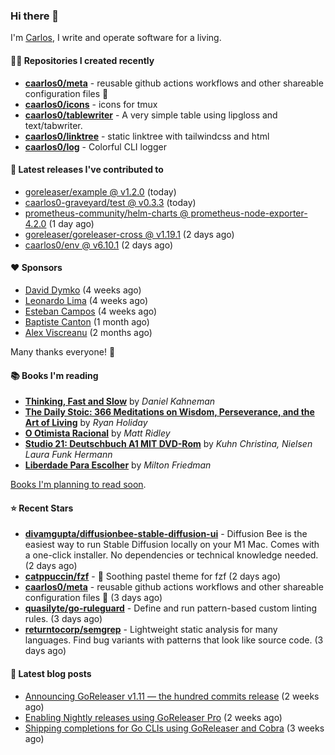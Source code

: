 ### Hi there 👋

I'm [Carlos](https://caarlos0.dev), I write and operate software for a living.

#### 👨‍💻 Repositories I created recently
- **[caarlos0/meta](https://github.com/caarlos0/meta)** - reusable github actions workflows and other shareable configuration files 🫥
- **[caarlos0/icons](https://github.com/caarlos0/icons)** - icons for tmux
- **[caarlos0/tablewriter](https://github.com/caarlos0/tablewriter)** - A very simple table using lipgloss and text/tabwriter.
- **[caarlos0/linktree](https://github.com/caarlos0/linktree)** - static linktree with tailwindcss and html
- **[caarlos0/log](https://github.com/caarlos0/log)** - Colorful CLI logger

#### 🚀 Latest releases I've contributed to


- [goreleaser/example @ v1.2.0](https://github.com/goreleaser/example/releases/tag/v1.2.0) (today)
- [caarlos0-graveyard/test @ v0.3.3](https://github.com/caarlos0-graveyard/test/releases/tag/v0.3.3) (today)
- [prometheus-community/helm-charts @ prometheus-node-exporter-4.2.0](https://github.com/prometheus-community/helm-charts/releases/tag/prometheus-node-exporter-4.2.0) (1 day ago)
- [goreleaser/goreleaser-cross @ v1.19.1](https://github.com/goreleaser/goreleaser-cross/releases/tag/v1.19.1) (2 days ago)
- [caarlos0/env @ v6.10.1](https://github.com/caarlos0/env/releases/tag/v6.10.1) (2 days ago)

#### ❤️ Sponsors
- [David Dymko](https://github.com/ddymko) (4 weeks ago)
- [Leonardo Lima](https://github.com/leozz37) (4 weeks ago)
- [Esteban Campos](https://github.com/stvmachine) (4 weeks ago)
- [Baptiste Canton](https://github.com/batmac) (1 month ago)
- [Alex Viscreanu](https://github.com/aexvir) (2 months ago)

Many thanks everyone! 🙏

#### 📚 Books I'm reading
- **[Thinking, Fast and Slow](https://www.goodreads.com/book/show/13135899-thinking-fast-and-slow)** by _Daniel Kahneman_
- **[The Daily Stoic: 366 Meditations on Wisdom, Perseverance, and the Art of Living](https://www.goodreads.com/book/show/29093292-the-daily-stoic)** by _Ryan Holiday_
- **[O Otimista Racional](https://www.goodreads.com/book/show/32706964-o-otimista-racional)** by _Matt Ridley_
- **[Studio 21: Deutschbuch A1 MIT DVD-Rom](https://www.goodreads.com/book/show/25495148-studio-21)** by _Kuhn Christina, Nielsen Laura Funk Hermann_
- **[Liberdade Para Escolher](https://www.goodreads.com/book/show/17238591-liberdade-para-escolher)** by _Milton Friedman_

[Books I'm planning to read soon](https://www.amazon.com.br/hz/wishlist/ls/EB8P7VS717SV).

#### ⭐ Recent Stars


- **[divamgupta/diffusionbee-stable-diffusion-ui](https://github.com/divamgupta/diffusionbee-stable-diffusion-ui)** - Diffusion Bee is the easiest way to run Stable Diffusion locally on your M1 Mac. Comes with a one-click installer. No dependencies or technical knowledge needed. (2 days ago)
- **[catppuccin/fzf](https://github.com/catppuccin/fzf)** - 🧨 Soothing pastel theme for fzf (2 days ago)
- **[caarlos0/meta](https://github.com/caarlos0/meta)** - reusable github actions workflows and other shareable configuration files 🫥 (3 days ago)
- **[quasilyte/go-ruleguard](https://github.com/quasilyte/go-ruleguard)** - Define and run pattern-based custom linting rules. (3 days ago)
- **[returntocorp/semgrep](https://github.com/returntocorp/semgrep)** - Lightweight static analysis for many languages. Find bug variants with patterns that look like source code. (3 days ago)

#### 📄 Latest blog posts
- [Announcing GoReleaser v1.11 — the hundred commits release](https://carlosbecker.com/posts/goreleaser-v1.11/) (2 weeks ago)
- [Enabling Nightly releases using GoReleaser Pro](https://carlosbecker.com/posts/goreleaser-nightly/) (2 weeks ago)
- [Shipping completions for Go CLIs using GoReleaser and Cobra](https://carlosbecker.com/posts/golang-completions-cobra/) (3 weeks ago)
